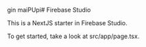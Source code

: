 gin maiPUpi# Firebase Studio

This is a NextJS starter in Firebase Studio.

To get started, take a look at src/app/page.tsx.

